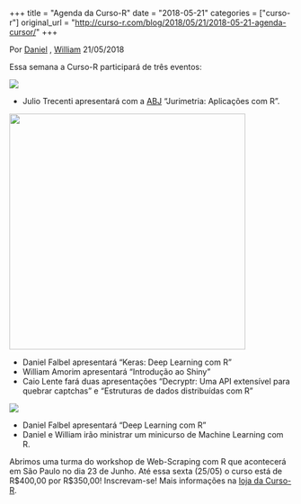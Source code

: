 +++
title = "Agenda da Curso-R"
date = "2018-05-21"
categories = ["curso-r"]
original_url = "http://curso-r.com/blog/2018/05/21/2018-05-21-agenda-cursor/"
+++

<p class="text-muted text-uppercase mb-small text-right">
Por <a href="http://curso-r.com/author/daniel">Daniel</a> ,
<a href="http://curso-r.com/author/william">William</a> 21/05/2018
</p>
<p>
Essa semana a Curso-R participará de três eventos:
</p>
<p>
<img src="https://scontent.fsdu17-1.fna.fbcdn.net/v/t31.0-8/26756633_2025091617706402_7668362941929245130_o.jpg?_nc_cat=0&amp;oh=ef2ce6b3769111f79821b0f1707e2ec1&amp;oe=5B99E853">
</p>
<ul>
<li>
Julio Trecenti apresentará com a <a href="https://abj.org.br/">ABJ</a>
“Jurimetria: Aplicações com R”.
</li>
</ul>

<p>
<img src="http://rday.leg.ufpr.br/img/r-day.svg" width="420">
</p>
<ul>
<li>
Daniel Falbel apresentará “Keras: Deep Learning com R”
</li>
<li>
William Amorim apresentará “Introdução ao Shiny”
</li>
<li>
Caio Lente fará duas apresentações “Decryptr: Uma API extensível para
quebrar captchas” e “Estruturas de dados distribuídas com R”
</li>
</ul>

<p>
<img src="https://scontent.fsdu17-1.fna.fbcdn.net/v/t1.0-9/20293135_1693838603981520_7338941194443704232_n.jpg?_nc_cat=0&amp;oh=940a79d200ceec3535fabafda3b956eb&amp;oe=5B88EE59">
</p>
<ul>
<li>
Daniel Falbel apresentará “Deep Learning com R”
</li>
<li>
Daniel e William irão ministrar um minicurso de Machine Learning com R.
</li>
</ul>

<p>
Abrimos uma turma do workshop de Web-Scraping com R que acontecerá em
São Paulo no dia 23 de Junho. Até essa sexta (25/05) o curso está de
R$400,00 por R$350,00! Inscrevam-se! Mais informações na
<a href="http://loja.curso-r.com/web-scraping">loja da Curso-R</a>.
</p>


